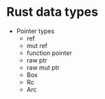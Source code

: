 # Rust data types


* Pointer types
  - ref
  - mut ref
  - function pointer
  - raw ptr
  - raw mut ptr
  - Box
  - Rc
  - Arc

